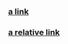 ### [a link](https://github.com/user/repo/blob/branch/other_file.md)

### [a relative link](other_file.md)


